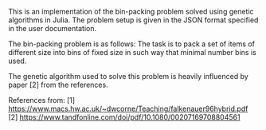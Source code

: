 This is an implementation of the bin-packing problem solved
using genetic algorithms in Julia. The problem setup is given
in the JSON format specified in the user documentation.

The bin-packing problem is as follows: 
The task is to pack a set of items of different size into bins of 
fixed size in such way that minimal number bins is used.

The genetic algorithm used to solve this problem is heavily influenced
by paper [2] from the references. 

References from:
[1] https://www.macs.hw.ac.uk/~dwcorne/Teaching/falkenauer96hybrid.pdf
[2] https://www.tandfonline.com/doi/pdf/10.1080/00207169708804561
